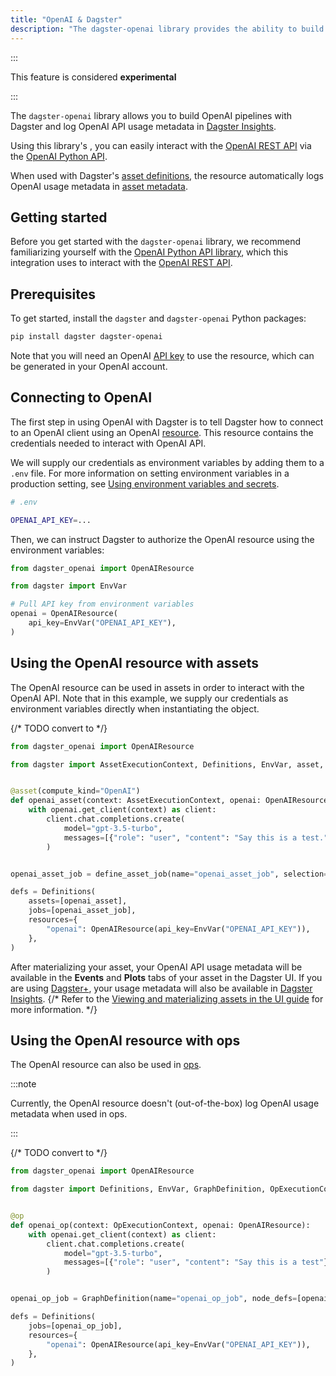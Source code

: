 ```yaml
---
title: "OpenAI & Dagster"
description: "The dagster-openai library provides the ability to build OpenAI pipelines with Dagster and log OpenAI API usage metadata in Dagster Insights."
---
```


:::

This feature is considered **experimental**

:::

The `dagster-openai` library allows you to build OpenAI pipelines with Dagster and log OpenAI API usage metadata in [Dagster Insights](/dagster-plus/features/insights).

Using this library's <PyObject section="libraries" module="dagster_openai" object="OpenAIResource" />, you can easily interact with the [OpenAI REST API](https://platform.openai.com/docs/introduction) via the [OpenAI Python API](https://github.com/openai/openai-python).

When used with Dagster's [asset definitions](/guides/build/assets/defining-assets), the resource automatically logs OpenAI usage metadata in [asset metadata](/guides/build/assets/metadata-and-tags/).

## Getting started

Before you get started with the `dagster-openai` library, we recommend familiarizing yourself with the [OpenAI Python API library](https://github.com/openai/openai-python), which this integration uses to interact with the [OpenAI REST API](https://platform.openai.com/docs/introduction).

## Prerequisites

To get started, install the `dagster` and `dagster-openai` Python packages:

```bash
pip install dagster dagster-openai
```

Note that you will need an OpenAI [API key](https://platform.openai.com/api-keys) to use the resource, which can be generated in your OpenAI account.


## Connecting to OpenAI

The first step in using OpenAI with Dagster is to tell Dagster how to connect to an OpenAI client using an OpenAI [resource](/guides/build/external-resources/). This resource contains the credentials needed to interact with OpenAI API.

We will supply our credentials as environment variables by adding them to a `.env` file. For more information on setting environment variables in a production setting, see [Using environment variables and secrets](/guides/deploy/using-environment-variables-and-secrets).

```bash
# .env

OPENAI_API_KEY=...
```

Then, we can instruct Dagster to authorize the OpenAI resource using the environment variables:

```python startafter=start_example endbefore=end_example file=/integrations/openai/resource.py
from dagster_openai import OpenAIResource

from dagster import EnvVar

# Pull API key from environment variables
openai = OpenAIResource(
    api_key=EnvVar("OPENAI_API_KEY"),
)
```

## Using the OpenAI resource with assets

The OpenAI resource can be used in assets in order to interact with the OpenAI API. Note that in this example, we supply our credentials as environment variables directly when instantiating the <PyObject section="definitions" module="dagster" object="Definitions" /> object.

{/* TODO convert to <CodeExample> */}
```python startafter=start_example endbefore=end_example file=/integrations/openai/assets.py
from dagster_openai import OpenAIResource

from dagster import AssetExecutionContext, Definitions, EnvVar, asset, define_asset_job


@asset(compute_kind="OpenAI")
def openai_asset(context: AssetExecutionContext, openai: OpenAIResource):
    with openai.get_client(context) as client:
        client.chat.completions.create(
            model="gpt-3.5-turbo",
            messages=[{"role": "user", "content": "Say this is a test."}],
        )


openai_asset_job = define_asset_job(name="openai_asset_job", selection="openai_asset")

defs = Definitions(
    assets=[openai_asset],
    jobs=[openai_asset_job],
    resources={
        "openai": OpenAIResource(api_key=EnvVar("OPENAI_API_KEY")),
    },
)
```

After materializing your asset, your OpenAI API usage metadata will be available in the **Events** and **Plots** tabs of your asset in the Dagster UI. If you are using [Dagster+](/dagster-plus), your usage metadata will also be available in [Dagster Insights](/dagster-plus/features/insights). {/* Refer to the [Viewing and materializing assets in the UI guide](https://docs.dagster.io/guides/build/assets/defining-assets#viewing-and-materializing-assets-in-the-ui) for more information. */}

## Using the OpenAI resource with ops

The OpenAI resource can also be used in [ops](/guides/build/ops).

:::note

Currently, the OpenAI resource doesn't (out-of-the-box) log OpenAI usage metadata when used in ops.

:::

{/* TODO convert to <CodeExample> */}
```python startafter=start_example endbefore=end_example file=/integrations/openai/ops.py
from dagster_openai import OpenAIResource

from dagster import Definitions, EnvVar, GraphDefinition, OpExecutionContext, op


@op
def openai_op(context: OpExecutionContext, openai: OpenAIResource):
    with openai.get_client(context) as client:
        client.chat.completions.create(
            model="gpt-3.5-turbo",
            messages=[{"role": "user", "content": "Say this is a test"}],
        )


openai_op_job = GraphDefinition(name="openai_op_job", node_defs=[openai_op]).to_job()

defs = Definitions(
    jobs=[openai_op_job],
    resources={
        "openai": OpenAIResource(api_key=EnvVar("OPENAI_API_KEY")),
    },
)
```

